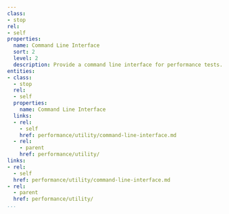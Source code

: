 ```yaml
---
class:
- stop
rel:
- self
properties:
  name: Command Line Interface
  sort: 2
  level: 2
  description: Provide a command line interface for performance tests.
entities:
- class:
  - stop
  rel:
  - self
  properties:
    name: Command Line Interface
  links:
  - rel:
    - self
    href: performance/utility/command-line-interface.md
  - rel:
    - parent
    href: performance/utility/
links:
- rel:
  - self
  href: performance/utility/command-line-interface.md
- rel:
  - parent
  href: performance/utility/
...
```

